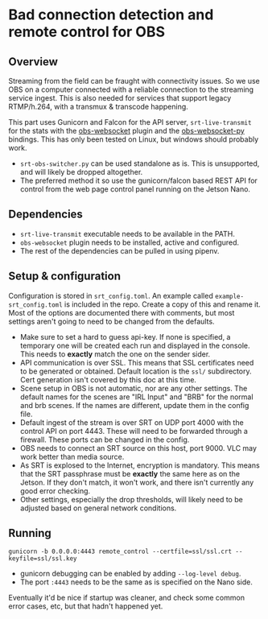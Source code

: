 # Bad connection detection and remote control for OBS

## Overview

Streaming from the field can be fraught with connectivity issues. So we use OBS on a computer connected with a reliable connection to the streaming service ingest. This is also needed for services that support legacy RTMP/h.264, with a transmux & transcode happening.

This part uses Gunicorn and Falcon for the API server, `srt-live-transmit` for the stats with the [obs-websocket](https://github.com/Palakis/obs-websocket) plugin and the [obs-websocket-py](https://github.com/Elektordi/) bindings. This has only been tested on Linux, but windows should probably work.

- `srt-obs-switcher.py` can be used standalone as is. This is unsupported, and will likely be dropped altogether.
- The preferred method it so use the gunicorn/falcon based REST API for control from the web page control panel running on the Jetson Nano.

## Dependencies

- `srt-live-transmit` executable needs to be available in the PATH.
- `obs-websocket` plugin needs to be installed, active and configured.
- The rest of the dependencies can be pulled in using pipenv.

## Setup & configuration

Configuration is stored in `srt_config.toml`. An example called `example-srt_config.toml` is included in the repo. Create a copy of this and rename it. Most of the options are documented there with comments, but most settings aren't going to need to be changed from the defaults.

- Make sure to set a hard to guess api-key. If none is specified, a temporary one will be created each run and displayed in the console. This needs to **exactly** match the one on the sender sider.
- API communication is over SSL. This means that SSL certificates need to be generated or obtained. Default location is the `ssl/` subdirectory. Cert generation isn't covered by this doc at this time.
- Scene setup in OBS is not automatic, nor are any other settings. The default names for the scenes are "IRL Input" and "BRB" for the normal and brb scenes. If the names are different, update them in the config file.
- Default ingest of the stream is over SRT on UDP port 4000 with the control API on port 4443. These will need to be forwarded through a firewall. These ports can be changed in the config.
- OBS needs to connect an SRT source on this host, port 9000. VLC may work better than media source.
- As SRT is explosed to the Internet, encryption is mandatory. This means that the SRT passphrase must be **exactly** the same here as on the Jetson. If they don't match, it won't work, and there isn't currently any good error checking.
- Other settings, especially the drop thresholds, will likely need to be adjusted based on general network conditions.

## Running

`gunicorn -b 0.0.0.0:4443 remote_control --certfile=ssl/ssl.crt --keyfile=ssl/ssl.key`

- gunicorn debugging can be enabled by adding `--log-level debug`.
- The port `:4443` needs to be the same as is specified on the Nano side.

Eventually it'd be nice if startup was cleaner, and check some common error cases, etc, but that hadn't happened yet.
